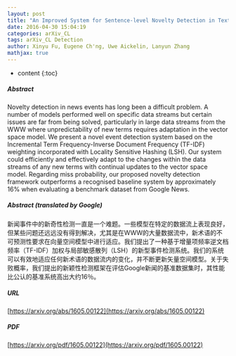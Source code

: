 ```yaml
---
layout: post
title: "An Improved System for Sentence-level Novelty Detection in Textual Streams"
date: 2016-04-30 15:04:19
categories: arXiv_CL
tags: arXiv_CL Detection
author: Xinyu Fu, Eugene Ch'ng, Uwe Aickelin, Lanyun Zhang
mathjax: true
---
```


* content
{:toc}

##### Abstract
Novelty detection in news events has long been a difficult problem. A number of models performed well on specific data streams but certain issues are far from being solved, particularly in large data streams from the WWW where unpredictability of new terms requires adaptation in the vector space model. We present a novel event detection system based on the Incremental Term Frequency-Inverse Document Frequency (TF-IDF) weighting incorporated with Locality Sensitive Hashing (LSH). Our system could efficiently and effectively adapt to the changes within the data streams of any new terms with continual updates to the vector space model. Regarding miss probability, our proposed novelty detection framework outperforms a recognised baseline system by approximately 16% when evaluating a benchmark dataset from Google News.

##### Abstract (translated by Google)
新闻事件中的新奇性检测一直是一个难题。一些模型在特定的数据流上表现良好，但某些问题还远远没有得到解决，尤其是在WWW的大量数据流中，新术语的不可预测性要求在向量空间模型中进行适应。我们提出了一种基于增量项频率逆文档频率（TF-IDF）加权与局部敏感散列（LSH）的新型事件检测系统。我们的系统可以有效地适应任何新术语的数据流内的变化，并不断更新矢量空间模型。关于失败概率，我们提出的新颖性检测框架在评估Google新闻的基准数据集时，其性能比公认的基准系统高出大约16％。

##### URL
[https://arxiv.org/abs/1605.00122](https://arxiv.org/abs/1605.00122)

##### PDF
[https://arxiv.org/pdf/1605.00122](https://arxiv.org/pdf/1605.00122)

